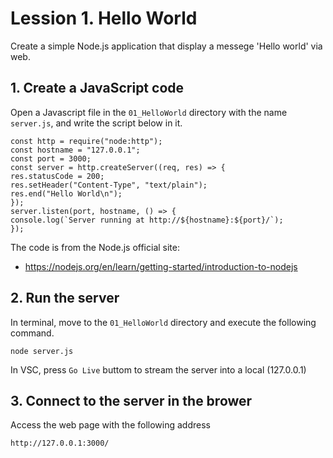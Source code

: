# Lession 1. Hello World 

Create a simple Node.js application that display a messege 'Hello world' via web. 

## 1. Create a JavaScript code 

Open a Javascript file in the `01_HelloWorld` directory with the name `server.js`, and write the script below in it. 

    const http = require("node:http");
    const hostname = "127.0.0.1";
    const port = 3000;
    const server = http.createServer((req, res) => {
    res.statusCode = 200;
    res.setHeader("Content-Type", "text/plain");
    res.end("Hello World\n");
    });
    server.listen(port, hostname, () => {
    console.log(`Server running at http://${hostname}:${port}/`);
    });

The code is from the Node.js official site: 
* https://nodejs.org/en/learn/getting-started/introduction-to-nodejs

## 2. Run the server 

In terminal, move to the `01_HelloWorld` directory and execute the following command.

    node server.js

In VSC, press `Go Live` buttom to stream the server into a local (127.0.0.1) 

## 3. Connect to the server in the brower

Access the web page with the following address 

`http://127.0.0.1:3000/`


